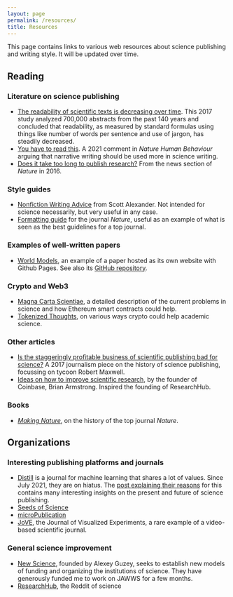 ```yaml
---
layout: page
permalink: /resources/
title: Resources
---
```


This page contains links to various web resources about science publishing and writing style. It will be updated over time.

## Reading
### Literature on science publishing
- [The readability of scientific texts is decreasing over time](https://elifesciences.org/articles/27725). This 2017 study analyzed 700,000 abstracts from the past 140 years and concluded that readability, as measured by standard formulas using things like number of words per sentence and use of jargon, has steadily decreased.
- [You have to read this](https://www.nature.com/articles/s41562-021-01221-6). A 2021 comment in *Nature Human Behaviour* arguing that narrative writing should be used more in science writing.
- [Does it take too long to publish research?](https://www.nature.com/articles/530148a) From the news section of *Nature* in 2016.

### Style guides
- [Nonfiction Writing Advice](https://slatestarcodex.com/2016/02/20/writing-advice/) from Scott Alexander. Not intended for science necessarily, but very useful in any case.
- [Formatting guide](https://www.nature.com/nature/for-authors/formatting-guide) for the journal *Nature*, useful as an example of what is seen as the best guidelines for a top journal.

### Examples of well-written papers
- [World Models](https://worldmodels.github.io/), an example of a paper hosted as its own website with Github Pages. See also its [GitHub repository](https://github.com/worldmodels/worldmodels.github.io).

### Crypto and Web3
- [Magna Carta Scientiae](https://atoms.org/scientiae), a detailed description of the current problems in science and how Ethereum smart contracts could help.
- [Tokenized Thoughts](https://0xboodle.substack.com/p/tokenized-thought), on various ways crypto could help academic science.

### Other articles
- [Is the staggeringly profitable business of scientific publishing bad for science?](https://www.theguardian.com/science/2017/jun/27/profitable-business-scientific-publishing-bad-for-science) A 2017 journalism piece on the history of science publishing, focussing on tycoon Robert Maxwell.
- [Ideas on how to improve scientific research](https://barmstrong.medium.com/ideas-on-how-to-improve-scientific-research-9e2e56474132), by the founder of Coinbase, Brian Armstrong. Inspired the founding of ResearchHub.

### Books
- [*Making Nature*](https://www.google.com/books/edition/Making_Nature/bqcQCgAAQBAJ), on the history of the top journal *Nature*.

## Organizations

### Interesting publishing platforms and journals
- [Distill](https://distill.pub/) is a journal for machine learning that shares a lot of values. Since July 2021, they are on hiatus. The [post explaining their reasons](https://distill.pub/2021/distill-hiatus/) for this contains many interesting insights on the present and future of science publishing.
- [Seeds of Science](https://www.theseedsofscience.org/)
- [microPublication](https://www.micropublication.org/)
- [JoVE](https://www.jove.com/), the Journal of Visualized Experiments, a rare example of a video-based scientific journal.

### General science improvement
- [New Science](https://newscience.org/), founded by Alexey Guzey, seeks to establish new models of funding and organizing the institutions of science. They have generously funded me to work on JAWWS for a few months.
- [ResearchHub](https://www.researchhub.com/), the Reddit of science